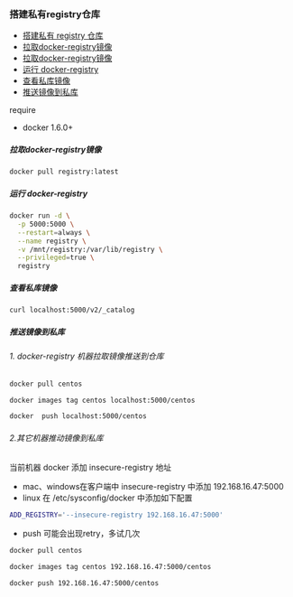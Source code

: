 
<!-- @import "[TOC]" {cmd="toc" depthFrom=1 depthTo=6 orderedList=false} -->

<!-- code_chunk_output -->
### 搭建私有registry仓库

* [搭建私有 registry 仓库](#搭建私有registry仓库)
* [拉取docker-registry镜像](#拉取docker-registry镜像)
* [拉取docker-registry镜像](#拉取docker-registry镜像)
* [运行 docker-registry](#运行-docker-registry)
* [查看私库镜像](#查看私库镜像)
* [推送镜像到私库](#推送镜像到私库)


require
 * docker 1.6.0+

##### 拉取docker-registry镜像

```sh
docker pull registry:latest
```

##### 运行 docker-registry

```sh
docker run -d \
  -p 5000:5000 \
  --restart=always \
  --name registry \
  -v /mnt/registry:/var/lib/registry \
  --privileged=true \
  registry
```

##### 查看私库镜像

```sh   
curl localhost:5000/v2/_catalog

```

##### 推送镜像到私库

###### 1. docker-registry 机器拉取镜像推送到仓库

```sh
docker pull centos

docker images tag centos localhost:5000/centos

docker  push localhost:5000/centos
```

###### 2.其它机器推动镜像到私库

当前机器 docker 添加 insecure-registry 地址

 * mac、windows在客户端中 insecure-registry 中添加 192.168.16.47:5000
 * linux 在 /etc/sysconfig/docker 中添加如下配置
  ```sh
  ADD_REGISTRY='--insecure-registry 192.168.16.47:5000'
  ```
 * push 可能会出现retry，多试几次

```sh
docker pull centos

docker images tag centos 192.168.16.47:5000/centos

docker push 192.168.16.47:5000/centos
```
